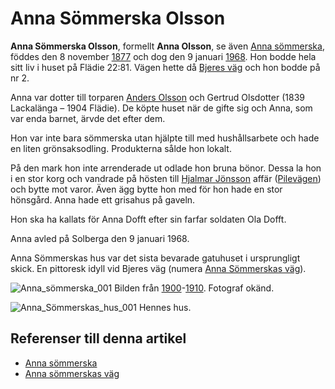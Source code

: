 # Anna Sömmerska Olsson

**Anna Sömmerska Olsson**, formellt **Anna Olsson**, se även [Anna sömmerska](anna%20sömmerska), föddes den 8 november [1877](1877) och dog den 9 januari [1968](1968). Hon bodde hela sitt liv i huset på Flädie 22:81. Vägen hette då [Bjeres väg](bjeres%20väg) och hon bodde på nr 2.

Anna var dotter till torparen [Anders Olsson](anders%20olsson) och Gertrud Olsdotter (1839 Lackalänga – 1904 Flädie). De köpte huset när de gifte sig och Anna, som var enda barnet, ärvde det efter dem.

Hon var inte bara sömmerska utan hjälpte till med hushålls­arbete och hade en liten grönsaksodling. Produkterna sålde hon lokalt.

På den mark hon inte arrenderade ut odlade hon bruna bönor. Dessa la hon i en stor korg och vandrade på hösten till [Hjalmar Jönsson](hjalmar%20jönsson) affär ([Pilevägen](pilevägen)) och bytte mot varor. Även ägg bytte hon med för hon hade en stor hönsgård. Anna hade ett grisahus på gaveln.

Hon ska ha kallats för Anna Dofft efter sin farfar soldaten Ola Dofft.

Anna avled på Solberga den 9 januari 1968.

Anna Sömmerskas hus var det sista bevarade gatuhuset i ursprungligt skick. En pittoresk idyll vid Bjeres väg (numera [Anna Sömmerskas väg](anna%20sömmerskas%20väg)).

![Anna_sömmerska_001](images/anna_sömmerska_001.jpg)
Bilden från [1900](1900)-[1910](1910). Fotograf okänd.

![Anna_Sömmerskas_hus_001](images/anna_sömmerskas_hus_001.jpeg)
Hennes hus.

## Referenser till denna artikel

* [Anna sömmerska](anna%20sömmerska)
* [Anna sömmerskas väg](anna%20sömmerskas%20väg)
